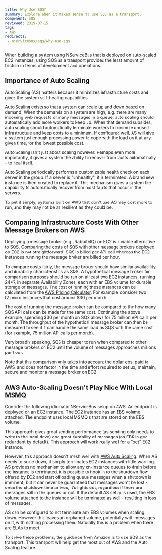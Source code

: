 ```yaml
---
title: Why Use SQS?
summary: Explore when it makes sense to use SQS as a transport.
component: SQS
reviewed: 2019-07-15
tags:
- AWS
redirects:
 - nservicebus/sqs/why-use-sqs
---
```


When building a system using NServiceBus that is deployed on auto-scaled EC2 instances, using SQS as a transport provides the least amount of friction in terms of development and operations.

## Importance of Auto Scaling

Auto Scaling (AS) matters because it minimizes infrastructure costs and gives the system self-healing capabilities.

Auto Scaling exists so that a system can scale up and down based on demand. When the demands on a system are high, e.g. there are many incoming web requests or many messages in a queue, auto scaling should automatically add more workers to keep up. When that demand subsides, auto scaling should automatically terminate workers to minimize unused infrastructure and keep costs to a minimum. If configured well, AS will give a system just enough processing power to cope with the load on it at any given time, for the lowest possible cost.

Auto Scaling isn't just about scaling however. Perhaps even more importantly, it gives a system the ability to recover from faults automatically - to heal itself.

Auto Scaling periodically performs a customizable health check on each server in the group. If a server is "unhealthy", it is terminated. A brand new instance is then created to replace it. This mechanism gives a system the capability to automatically recover from most faults that occur in the servers.

To put it simply, systems built on AWS that don't use AS may cost more to run, and they may not be as resilient as they could be.


## Comparing Infrastructure Costs With Other Message Brokers on AWS

Deploying a message broker (e.g., RabbitMQ) on EC2 is a viable alternative to SQS. Comparing the costs of SQS with other message brokers deployed on EC2 is not straightforward: SQS is billed per API call whereas the EC2 instances running the message broker are billed per hour.

To compare costs fairly, the message broker should have similar availability and durability characteristics as SQS. A hypothetical message broker for comparison purposes should be run on at least two EC2 instances, running 24*7, in separate Availability Zones, each with an EBS volume for durable storage of messages. The cost of running these instances can be calculated from the [AWS Pricing Calculator](https://calculator.s3.amazonaws.com/index.html). For example, consider two t2.micro instances that cost around $30 per month.

The cost of running the message broker can be compared to the how many SQS API calls can be made for the same cost. Continuing the above example, spending $30 per month on SQS allows for 75 million API calls per month. The throughput of the hypothetical message broker can then be measured to see if it can handle the same load as SQS with the same cost (for example, 75 million API calls per month).

Very broadly speaking, SQS is cheaper to run when compared to other message brokers on EC2 until the volume of messages approaches millions per hour.

Note that this comparison only takes into account the dollar cost paid to AWS, and does not factor in the time and effort required to set up, maintain, secure and monitor a message broker on EC2.

## AWS Auto-Scaling Doesn't Play Nice With Local MSMQ

Consider the following idiomatic NServiceBus setup on AWS. An endpoint is deployed on an EC2 instance. The EC2 instance has an EBS volume attached. The endpoint uses local MSMQ's that are stored on the EBS volume.

This approach gives great sending performance (as sending only needs to write to the local drive) and great durability of messages (as EBS is geo-redundant by default). This approach will work really well for a ["pet"](http://www.lauradhamilton.com/servers-pets-versus-cattle) EC2 instance.

However, this approach doesn't mesh well with [AWS Auto Scaling](https://aws.amazon.com/autoscaling/). When AS needs to scale down, it simply terminates EC2 instances with little warning. AS provides no mechanism to allow any on-instance queues to drain before the instance is terminated. It is possible to hook in to the shutdown flow offered by EC2 and start offloading queue messages when a shutdown is imminent, but it can never be guaranteed that messages won't be lost - once the shutdown time arrives, it's lights out, regardless if there are messages still in the queues or not.  If the default AS setup is used, the EBS volume attached to the instance will be terminated as well - resulting in loss of messages.

AS can be configured to not terminate any EBS volumes when scaling down. However this leaves an orphaned volume, potentially with messages on it, with nothing processing them. Naturally this is a problem when there are SLAs to meet.

To solve these problems, the guidance from Amazon is to use SQS as the transport. This transport will help get the most out of AWS and the Auto Scaling feature.
